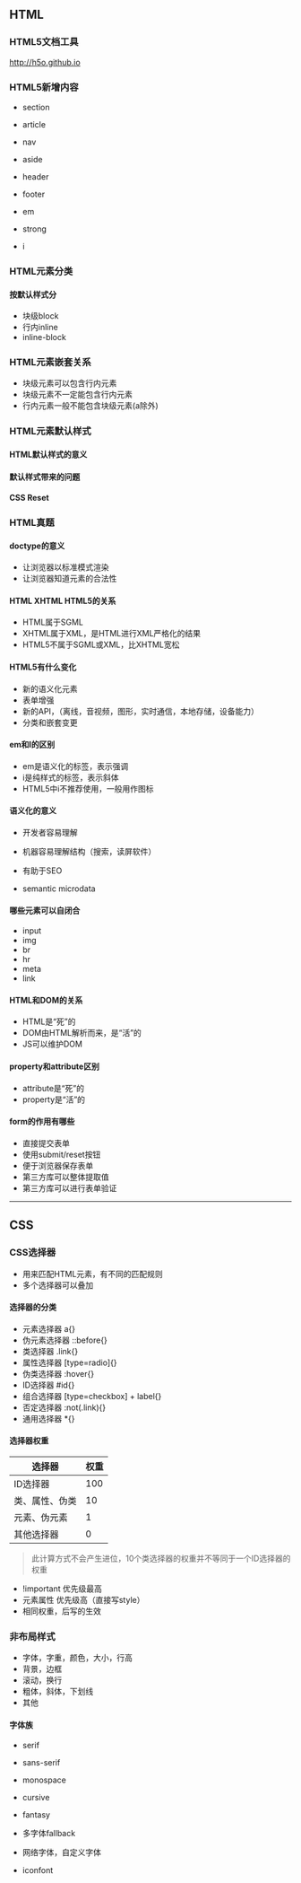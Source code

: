 ## HTML

### HTML5文档工具

http://h5o.github.io

###  HTML5新增内容

- section
- article
- nav
- aside

- header
- footer
- em
- strong
- i

### HTML元素分类

#### 按默认样式分

- 块级block
- 行内inline
- inline-block

### HTML元素嵌套关系

- 块级元素可以包含行内元素
- 块级元素不一定能包含行内元素
- 行内元素一般不能包含块级元素(a除外)

### HTML元素默认样式

#### HTML默认样式的意义

#### 默认样式带来的问题

#### CSS Reset

### HTML真题

#### doctype的意义

- 让浏览器以标准模式渲染
- 让浏览器知道元素的合法性

#### HTML XHTML HTML5的关系

- HTML属于SGML
- XHTML属于XML，是HTML进行XML严格化的结果
- HTML5不属于SGML或XML，比XHTML宽松

#### HTML5有什么变化

- 新的语义化元素
- 表单增强
- 新的API，（离线，音视频，图形，实时通信，本地存储，设备能力）
- 分类和嵌套变更

#### em和I的区别

- em是语义化的标签，表示强调
- i是纯样式的标签，表示斜体
- HTML5中i不推荐使用，一般用作图标

#### 语义化的意义

- 开发者容易理解
- 机器容易理解结构（搜索，读屏软件）

- 有助于SEO
- semantic microdata

#### 哪些元素可以自闭合

- input
- img
- br
- hr
- meta
- link

#### HTML和DOM的关系

- HTML是“死”的
- DOM由HTML解析而来，是“活”的
- JS可以维护DOM

#### property和attribute区别

- attribute是“死”的
- property是“活”的

#### form的作用有哪些

- 直接提交表单
- 使用submit/reset按钮
- 便于浏览器保存表单
- 第三方库可以整体提取值
- 第三方库可以进行表单验证

------



## CSS

### CSS选择器

- 用来匹配HTML元素，有不同的匹配规则
- 多个选择器可以叠加

#### 选择器的分类

- 元素选择器 a{}
- 伪元素选择器 ::before{}
- 类选择器 .link{}
- 属性选择器 [type=radio]{}
- 伪类选择器 :hover{}
- ID选择器 #id{}
- 组合选择器 [type=checkbox] + label{}
- 否定选择器 :not(.link){}
- 通用选择器 *{}

#### 选择器权重

| 选择器         | 权重 |
| -------------- | ---- |
| ID选择器       | 100  |
| 类、属性、伪类 | 10   |
| 元素、伪元素   | 1    |
| 其他选择器     | 0    |

> 此计算方式不会产生进位，10个类选择器的权重并不等同于一个ID选择器的权重

- !important 优先级最高
- 元素属性 优先级高（直接写style）
- 相同权重，后写的生效

### 非布局样式

- 字体，字重，颜色，大小，行高
- 背景，边框
- 滚动，换行
- 粗体，斜体，下划线
- 其他

#### 字体族

- serif 
- sans-serif 
- monospace
- cursive 
- fantasy

- 多字体fallback
- 网络字体，自定义字体
- iconfont